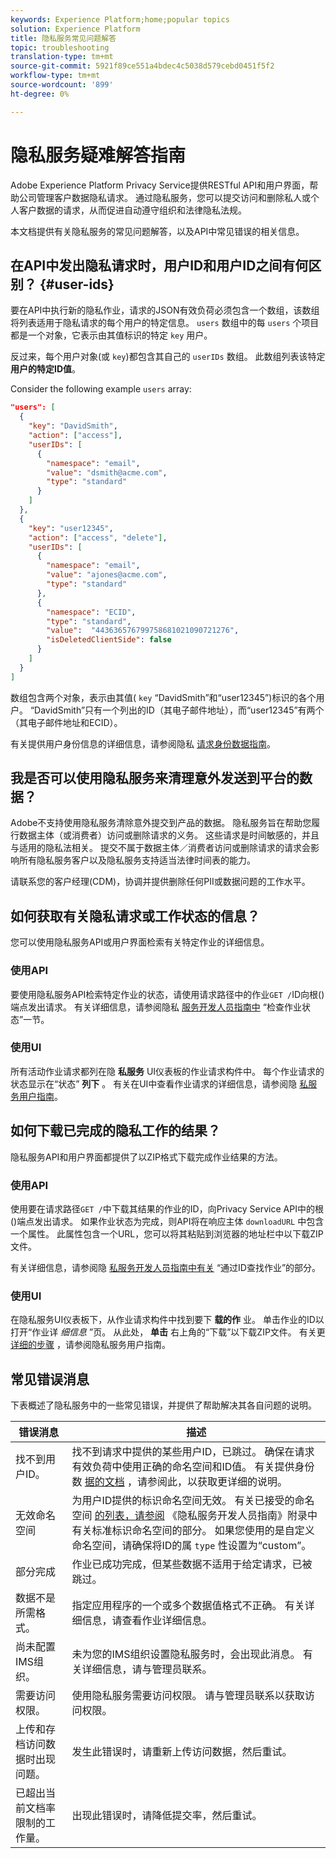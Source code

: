 ```yaml
---
keywords: Experience Platform;home;popular topics
solution: Experience Platform
title: 隐私服务常见问题解答
topic: troubleshooting
translation-type: tm+mt
source-git-commit: 5921f89ce551a4bdec4c5038d579cebd0451f5f2
workflow-type: tm+mt
source-wordcount: '899'
ht-degree: 0%

---
```



# 隐私服务疑难解答指南

Adobe Experience Platform Privacy Service提供RESTful API和用户界面，帮助公司管理客户数据隐私请求。 通过隐私服务，您可以提交访问和删除私人或个人客户数据的请求，从而促进自动遵守组织和法律隐私法规。

本文档提供有关隐私服务的常见问题解答，以及API中常见错误的相关信息。

## 在API中发出隐私请求时，用户ID和用户ID之间有何区别？ {#user-ids}

要在API中执行新的隐私作业，请求的JSON有效负荷必须包含一个数组，该数组将列表适用于隐私请求的每个用户的特定信息。 `users` 数组中的每 `users` 个项目都是一个对象，它表示由其值标识的特定 `key` 用户。

反过来，每个用户对象(或 `key`)都包含其自己的 `userIDs` 数组。 此数组列表该特定 **用户的特定ID值**。

Consider the following example `users` array:

```json
"users": [
  {
    "key": "DavidSmith",
    "action": ["access"],
    "userIDs": [
      {
        "namespace": "email",
        "value": "dsmith@acme.com",
        "type": "standard"
      }
    ]
  },
  {
    "key": "user12345",
    "action": ["access", "delete"],
    "userIDs": [
      {
        "namespace": "email",
        "value": "ajones@acme.com",
        "type": "standard"
      },
      {
        "namespace": "ECID",
        "type": "standard",
        "value":  "443636576799758681021090721276",
        "isDeletedClientSide": false
      }
    ]
  }
]
```

数组包含两个对象，表示由其值( `key` “DavidSmith”和“user12345”)标识的各个用户。 “DavidSmith”只有一个列出的ID（其电子邮件地址），而“user12345”有两个（其电子邮件地址和ECID）。

有关提供用户身份信息的详细信息，请参阅隐私 [请求身份数据指南](identity-data.md)。


## 我是否可以使用隐私服务来清理意外发送到平台的数据？

Adobe不支持使用隐私服务清除意外提交到产品的数据。 隐私服务旨在帮助您履行数据主体（或消费者）访问或删除请求的义务。 这些请求是时间敏感的，并且与适用的隐私法相关。 提交不属于数据主体／消费者访问或删除请求的请求会影响所有隐私服务客户以及隐私服务支持适当法律时间表的能力。

请联系您的客户经理(CDM)，协调并提供删除任何PII或数据问题的工作水平。

## 如何获取有关隐私请求或工作状态的信息？

您可以使用隐私服务API或用户界面检索有关特定作业的详细信息。

### 使用API

要使用隐私服务API检索特定作业的状态，请使用请求路径中的作业`GET /`ID向根()端点发出请求。 有关详细信息，请参阅隐私 [服务开发人员指南中](api/privacy-jobs.md#check-the-status-of-a-job) “检查作业状态”一节。

### 使用UI

所有活动作业请求都列在隐 **私服务** UI仪表板的作业请求构件中。 每个作业请求的状态显示在“状态” **列下** 。 有关在UI中查看作业请求的详细信息，请参阅隐 [私服务用户指南](ui/user-guide.md)。

## 如何下载已完成的隐私工作的结果？

隐私服务API和用户界面都提供了以ZIP格式下载完成作业结果的方法。

### 使用API

使用要在请求路径`GET /`中下载其结果的作业的ID，向Privacy Service API中的根()端点发出请求。 如果作业状态为完成，则API将在响应主体 `downloadURL` 中包含一个属性。 此属性包含一个URL，您可以将其粘贴到浏览器的地址栏中以下载ZIP文件。

有关详细信息，请参阅隐 [私服务开发人员指南中有关](api/privacy-jobs.md#check-the-status-of-a-job) “通过ID查找作业”的部分。

### 使用UI

在隐私服务UI仪表板下，从作业请求构件中找到要下 **载的作** 业。 单击作业的ID以打开“作业详 _细信息_ ”页。 从此处， **单击** 右上角的“下载”以下载ZIP文件。 有关更 [详细的步骤](ui/user-guide.md) ，请参阅隐私服务用户指南。

## 常见错误消息

下表概述了隐私服务中的一些常见错误，并提供了帮助解决其各自问题的说明。

| 错误消息 | 描述 |
| --- | --- |
| 找不到用户ID。 | 找不到请求中提供的某些用户ID，已跳过。 确保在请求有效负荷中使用正确的命名空间和ID值。 有关提供身份数 [据的文档](./identity-data.md) ，请参阅此，以获取更详细的说明。 |
| 无效命名空间 | 为用户ID提供的标识命名空间无效。 有关已接受的命名空间 [的列表，请参阅](./api/appendix.md#standard-namespaces) 《隐私服务开发人员指南》附录中有关标准标识命名空间的部分。 如果您使用的是自定义命名空间，请确保将ID的属 `type` 性设置为“custom”。 |
| 部分完成 | 作业已成功完成，但某些数据不适用于给定请求，已被跳过。 |
| 数据不是所需格式。 | 指定应用程序的一个或多个数据值格式不正确。 有关详细信息，请查看作业详细信息。 |
| 尚未配置IMS组织。 | 未为您的IMS组织设置隐私服务时，会出现此消息。 有关详细信息，请与管理员联系。 |
| 需要访问权限。 | 使用隐私服务需要访问权限。 请与管理员联系以获取访问权限。 |
| 上传和存档访问数据时出现问题。 | 发生此错误时，请重新上传访问数据，然后重试。 |
| 已超出当前文档率限制的工作量。 | 出现此错误时，请降低提交率，然后重试。 |